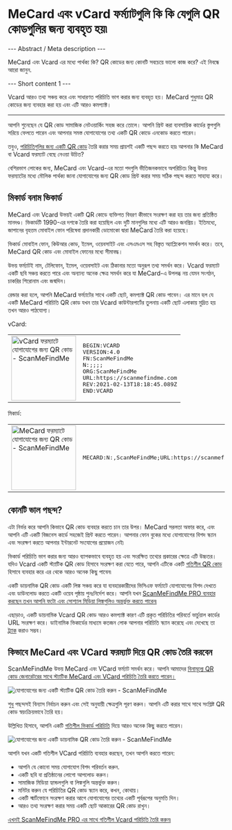 <h1>MeCard এবং vCard ফর্ম্যাটগুলি কি কি যেগুলি QR কোডগুলির জন্য ব্যবহৃত হয়৷</h1>

--- Abstract / Meta description ---

MeCard এবং Vcard এর মধ্যে পার্থক্য কি? QR কোডের জন্য কোনটি সবচেয়ে ভালো কাজ করে? এই নিবন্ধে আরো জানুন.

--- Short content 1 ---

Vcard আরও তথ্য সঞ্চয় করে এবং সাধারণত পরিচিতি ভাগ করার জন্য ব্যবহৃত হয়। MeCard শুধুমাত্র QR কোডের জন্য ব্যবহার করা হয় এবং এটি আরও কমপ্যাক্ট।

----------

<p>আপনি শুনেছেন যে QR কোড সামাজিক নেটওয়ার্কিং সহজ করে তোলে। আপনি প্রিন্ট করা ব্যবসায়িক কার্ডের স্তুপগুলি সরিয়ে ফেলতে পারেন এবং আপনার সমস্ত যোগাযোগের তথ্য একটি QR কোডে এনকোড করতে পারেন।</p>

<p>তবুও, <a href="#static:contact">পরিচিতিগুলির জন্য একটি QR কোড</a> তৈরি করার সময় প্রায়শই একটি পছন্দ করতে হয়৷ আপনার কি MeCard বা Vcard ফরম্যাট বেছে নেওয়া উচিত?</p>

<p>বেশিরভাগ লোকের জন্য, MeCard এবং Vcard-এর মতো পদগুলি ভীতিজনকভাবে অপরিচিত৷ কিন্তু উভয় ফরম্যাটের মধ্যে মৌলিক পার্থক্য জানা যোগাযোগের জন্য QR কোড প্রিন্ট করার সময় সঠিক পছন্দ করতে সাহায্য করে।</p>

<h2>মিকার্ড বনাম ভিকার্ড</h2>

<p>MeCard এবং Vcard উভয়ই একটি QR কোডে ব্যক্তিগত বিবরণ কীভাবে সংরক্ষণ করা হয় তার জন্য প্রতিষ্ঠিত মানদণ্ড। ভিকার্ডটি 1990-এর দশকে তৈরি করা হয়েছিল এবং দুটি মানগুলির মধ্যে এটি আরও জনপ্রিয়। ইতিমধ্যে, জাপানের বৃহত্তম মোবাইল ফোন পরিষেবা প্রদানকারী ডোমোকো দ্বারা MeCard তৈরি করা হয়েছে।</p>

<p>ভিকার্ড মোবাইল ফোন, কিউআর কোড, ইমেল, ওয়েবসাইট এবং এসএমএস সহ বিস্তৃত অ্যাপ্লিকেশন সমর্থন করে। তবে, MeCard QR কোড এবং মোবাইল ফোনের মধ্যে সীমাবদ্ধ।</p>

<p>উভয় ফর্ম্যাটই নাম, টেলিফোন, ইমেল, ওয়েবসাইট এবং ঠিকানার মতো অনুরূপ তথ্য সমর্থন করে। Vcard ফরম্যাট একটি ছবি সঞ্চয় করতে পারে এবং অন্যান্য অনেক ক্ষেত্র সমর্থন করে যা MeCard-এ উপলব্ধ নয় যেমন সংগঠন, চাকরির শিরোনাম এবং জন্মদিন।</p>

<p>রেন্ডার করা হলে, আপনি MeCard ফর্ম্যাটের সাথে একটি ছোট, কমপ্যাক্ট QR কোড পাবেন। এর মানে হল যে একটি MeCard পরিচিতি QR কোড যখন তার Vcard কাউন্টারপার্টের তুলনায় একটি ছোট এলাকায় মুদ্রিত হয় তখন আরও পাঠযোগ্য।</p>

<p>vCard:</p>

<table>
    <tr><td><img src="https://media.scanmefindme.com/blog/about_contactformats/files/img 1 - qr vcard.png" width="150" height="150"
        alt="vCard ফরম্যাটে যোগাযোগের জন্য QR কোড - ScanMeFindMe">
    </td>
        <td class="notranslate">
<pre>BEGIN:VCARD
VERSION:4.0
FN:ScanMeFindMe
N:;;;;
ORG:ScanMeFindMe
URL:https://scanmefindme.com
REV:2021-02-13T18:18:45.089Z
END:VCARD</pre>
        </td>
    </tr></table>

<p></p>

<p>মিকার্ড:</p>

<table>
    <tr><td><img src="https://media.scanmefindme.com/blog/about_contactformats/files/img 2 - mecard.png" width="150" height="150"
            alt="MeCard ফরম্যাটে যোগাযোগের জন্য QR কোড - ScanMeFindMe"></td>
        <td class="notranslate">
            <pre>MECARD:N:,ScanMeFindMe;URL:https://scanmefindme.com;;</pre>
        </td>
    </tr>
</table>

<h2>কোনটি ভাল পছন্দ?</h2>

<p>এটা নির্ভর করে আপনি কিভাবে QR কোড ব্যবহার করতে চান তার উপর। MeCard সরলতা অফার করে, এবং আপনি এটি একটি বিজনেস কার্ডে সহজেই প্রিন্ট করতে পারেন। আপনার ফোন বুকের মধ্যে যোগাযোগের বিশদ স্ক্যান এবং সংরক্ষণ করতে আপনার ইন্টারনেট সংযোগের প্রয়োজন নেই৷</p>

<p>ভিকার্ড পরিচিতি ভাগ করার জন্য আরও ব্যাপকভাবে ব্যবহৃত হয় এবং সংরক্ষিত তথ্যের প্রকারের ক্ষেত্রে এটি উচ্চতর। যদিও Vcard একটি স্ট্যাটিক QR কোড হিসাবে সংরক্ষণ করা যেতে পারে, আপনি এটিকে একটি <a href="#article:about_dynamic_contact" title="যোগাযোগ কার্ডের জন্য ডায়নামিক QR কোড">গতিশীল QR কোড</a> হিসাবে ব্যবহার করে এর থেকে আরও অনেক কিছু পাবেন৷</p>

<p>একটি ডায়নামিক QR কোড একটি লিঙ্ক সঞ্চয় করে যা ব্যবহারকারীদের ভিসিএফ ফর্ম্যাটে যোগাযোগের বিশদ দেখতে এবং ডাউনলোড করতে একটি ওয়েব পৃষ্ঠায় পুনঃনির্দেশ করে। আপনি যখন <a href="#pro">ScanMeFindMe PRO ব্যবহার করছেন তখন আপনি ফটো এবং সোশ্যাল মিডিয়া লিঙ্কগুলিও অন্তর্ভুক্ত করতে পারেন৷</a></p>

<p>এছাড়াও, একটি ডায়নামিক Vcard QR কোড আরও কমপ্যাক্ট কারণ এটি প্রকৃত পরিচিতির পরিবর্তে ভার্চুয়াল কার্ডের URL সংরক্ষণ করে। ডাইনামিক ভিকার্ডের মাধ্যমে কতজন লোক আপনার পরিচিতি স্ক্যান করেছে এবং দেখেছে তা <a href="#article:about_statistics" title="QR কোড স্ক্যান ট্র্যাক করুন">ট্র্যাক</a> করাও সম্ভব।</p>

<h2>কিভাবে MeCard এবং VCard ফরম্যাট দিয়ে QR কোড তৈরি করবেন</h2>

<p>ScanMeFindMe উভয় MeCard এবং VCard ফর্ম্যাট সমর্থন করে। আপনি আমাদের <a href="#static:contact">বিনামূল্যে QR কোড জেনারেটরের সাথে স্ট্যাটিক MeCard এবং VCard পরিচিতি তৈরি করতে পারেন।</a></p>

<p class="imageholder">
    <img src="https://media.scanmefindme.com/blog/about_contactformats/files/img 3 - create a qr code for contact.png"
        alt="যোগাযোগের জন্য একটি স্ট্যাটিক QR কোড তৈরি করুন - ScanMeFindMe">
</p>

<p>শুধু পছন্দসই বিন্যাস নির্বাচন করুন এবং সেই অনুযায়ী ক্ষেত্রগুলি পূরণ করুন। আপনি এটি করার সাথে সাথে সংশ্লিষ্ট QR কোড স্বয়ংক্রিয়ভাবে তৈরি হয়।</p>

<p>উল্লিখিত হিসাবে, আপনি একটি <a href="#article:about_dynamic_contact">গতিশীল ভিকার্ড পরিচিতি</a> দিয়ে আরও অনেক কিছু করতে পারেন।</p>

<p class="imageholder">
    <img src="https://media.scanmefindme.com/blog/about_contactformats/files/img 4 - contact card.png"
        alt="যোগাযোগের জন্য একটি ডায়নামিক QR কোড তৈরি করুন - ScanMeFindMe">
</p>

<p>আপনি যখন একটি গতিশীল VCard পরিচিতি ব্যবহার করছেন, তখন আপনি করতে পারেন:</p>

<ul>
    <li>আপনি যে কোনো সময় যোগাযোগ বিশদ পরিবর্তন করুন.</li>
    <li> একটি ছবি বা প্রতিষ্ঠানের লোগো আপলোড করুন।</li>
    <li> সামাজিক মিডিয়া হ্যান্ডলগুলি বা লিঙ্কগুলি অন্তর্ভুক্ত করুন।</li>
    <li> মনিটর করুন যে পরিচিতির QR কোড স্ক্যান করে, কখন, কোথায়।</li>
    <li> একটি স্মার্টফোনে সংরক্ষণ করার আগে যোগাযোগের তথ্যের একটি পূর্বরূপের অনুমতি দিন।</li>
    <li> আরও তথ্য সংরক্ষণ করার সময় একটি ছোট আকারের QR কোড রাখুন।</li>
</ul>

<p><a href="#pro">এখনই ScanMeFindMe PRO এর সাথে গতিশীল Vcard পরিচিতি তৈরি করুন৷</a></p>
